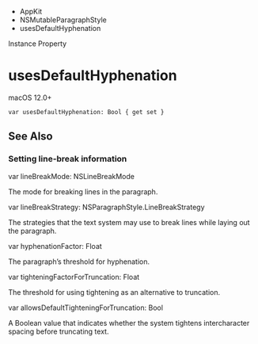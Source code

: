 

- AppKit
- NSMutableParagraphStyle
-  usesDefaultHyphenation 

Instance Property

# usesDefaultHyphenation

macOS 12.0+

``` source
var usesDefaultHyphenation: Bool { get set }
```

## See Also

### Setting line-break information

var lineBreakMode: NSLineBreakMode

The mode for breaking lines in the paragraph.

var lineBreakStrategy: NSParagraphStyle.LineBreakStrategy

The strategies that the text system may use to break lines while laying out the paragraph.

var hyphenationFactor: Float

The paragraph’s threshold for hyphenation.

var tighteningFactorForTruncation: Float

The threshold for using tightening as an alternative to truncation.

var allowsDefaultTighteningForTruncation: Bool

A Boolean value that indicates whether the system tightens intercharacter spacing before truncating text.

